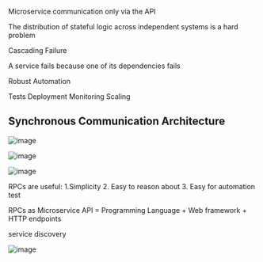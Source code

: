 Microservice communication only via the API

The distribution of stateful logic across independent systems is a hard problem

Cascading Failure

A service fails because one of its dependencies fails

Robust Automation

Tests Deployment Monitoring Scaling

## Synchronous Communication Architecture

![image](https://user-images.githubusercontent.com/40006814/162064876-a15889c1-4ae8-49e2-957a-a0a25cda837a.png)

![image](https://user-images.githubusercontent.com/40006814/162064946-8fe8bb1e-8288-4704-90b5-4c907d1eae3c.png)

![image](https://user-images.githubusercontent.com/40006814/162065137-4ccaf91c-09a3-44d2-b1fd-a84a777bc5d5.png)

RPCs are useful: 1.Simplicity 2. Easy to reason about 3. Easy for automation test

RPCs as Microservice API = Programming Language + Web framework + HTTP endpoints

service discovery

![image](https://user-images.githubusercontent.com/40006814/162066045-6d74a6d9-e6e8-4561-a490-bafc31a50415.png)
